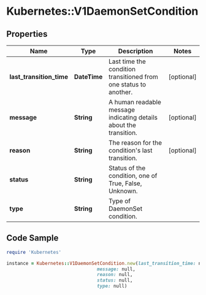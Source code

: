 # Kubernetes::V1DaemonSetCondition

## Properties

Name | Type | Description | Notes
------------ | ------------- | ------------- | -------------
**last_transition_time** | **DateTime** | Last time the condition transitioned from one status to another. | [optional] 
**message** | **String** | A human readable message indicating details about the transition. | [optional] 
**reason** | **String** | The reason for the condition&#39;s last transition. | [optional] 
**status** | **String** | Status of the condition, one of True, False, Unknown. | 
**type** | **String** | Type of DaemonSet condition. | 

## Code Sample

```ruby
require 'Kubernetes'

instance = Kubernetes::V1DaemonSetCondition.new(last_transition_time: null,
                                 message: null,
                                 reason: null,
                                 status: null,
                                 type: null)
```


